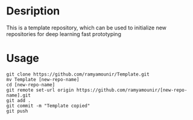 # Desription

This is a template repository, which can be used to initialize new repositories for deep learning fast prototyping

# Usage

```
git clone https://github.com/ramyamounir/Template.git
mv Template [new-repo-name]
cd [new-repo-name]
git remote set-url origin https://github.com/ramyamounir/[new-repo-name].git
git add .
git commit -m "Template copied"
git push
```


